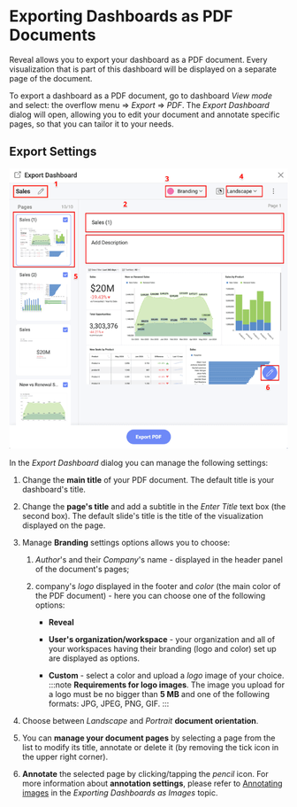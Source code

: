 # Exporting Dashboards as PDF Documents

Reveal allows you to export your dashboard as a PDF document. Every
visualization that is part of this dashboard will be displayed on a
separate page of the document.

To export a dashboard as a PDF document, go to dashboard *View mode* and
select: the overflow menu ⇒ *Export* ⇒ *PDF*. The *Export Dashboard*
dialog will open, allowing you to edit your document and annotate
specific pages, so that you can tailor it to your needs.

## Export Settings

![Settings for PDF document in the Export Dashboard menu](images/export-pdf-options.png)

In the *Export Dashboard* dialog you can manage the following settings:

1.  Change the **main title** of your PDF document. The default title is
    your dashboard's title.

2.  Change the **page's title** and add a subtitle in the *Enter Title*
    text box (the second box). The default slide's title is the title of
    the visualization displayed on the page.

3.  Manage **Branding** settings options allows you to choose:

    1.  *Author*'s and their *Company*'s name - displayed in the header
        panel of the document's pages;

    2.  company's *logo* displayed in the footer and *color* (the main
        color of the PDF document) - here you can choose one of the
        following options:

        - **Reveal**

        - **User's organization/workspace** - your organization and all of
            your workspaces having their branding (logo and color) set up are
            displayed as options.

        - **Custom** - select a color and upload a *logo* image of your choice.
:::note
**Requirements for logo images**. The image you upload for a logo must be no bigger than **5 MB** and one of the following formats: JPG, JPEG, PNG, GIF.
:::
4.  Choose between *Landscape* and *Portrait* **document orientation**.

5.  You can **manage your document pages** by selecting a page from the list to modify its title, annotate or delete it (by removing the tick icon in the upper right corner).

6.  **Annotate** the selected page by clicking/tapping the *pencil* icon. For more information about **annotation settings**, please refer to [Annotating images](dashboard-export-image.md#annotating-images) in the *Exporting Dashboards as Images* topic.
